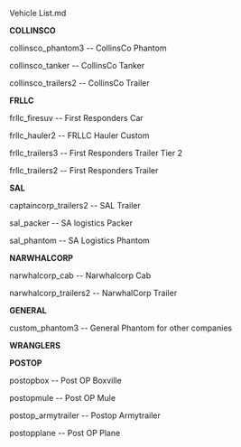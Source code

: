 Vehicle List.md

**COLLINSCO**

collinsco_phantom3 -- CollinsCo Phantom

collinsco_tanker -- CollinsCo Tanker

collinsco_trailers2 -- CollinsCo Trailer

**FRLLC**

frllc_firesuv -- First Responders Car

frllc_hauler2 -- FRLLC Hauler Custom

frllc_trailers3 -- First Responders Trailer Tier 2

frllc_trailers2 -- First Responders Trailer

**SAL**

captaincorp_trailers2 -- SAL Trailer

sal_packer -- SA logistics Packer

sal_phantom -- SA Logistics Phantom

**NARWHALCORP**

narwhalcorp_cab -- Narwhalcorp Cab

narwhalcorp_trailers2 -- NarwhalCorp Trailer

**GENERAL**

custom_phantom3 -- General Phantom for other companies

**WRANGLERS**


**POSTOP**

postopbox -- Post OP Boxville

postopmule -- Post OP Mule

postop_armytrailer -- Postop Armytrailer

postopplane -- Post OP Plane
